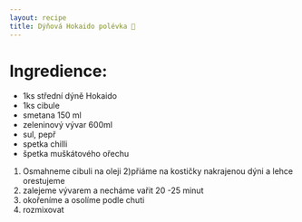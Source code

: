 ```yaml
---
layout: recipe
title: Dýňová Hokaido polévka 🎃
---
```


# Ingredience:

- 1ks střední dýně Hokaido
- 1ks cibule
- smetana 150 ml
- zeleninový vývar 600ml
- sul, pepř
- spetka chilli
- špetka muškátového ořechu

1) Osmahneme cibuli na oleji
2)přiáme na kostičky nakrajenou dýni a lehce orestujeme
3) zalejeme vývarem a necháme vařit 20 -25 minut
4) okořeníme a osolíme podle chuti
5) rozmixovat

